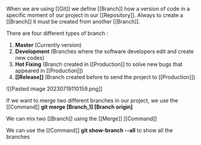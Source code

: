 When we are using [[Git]] we define [[Branch]] how a version of code in a specific moment of our project in our [[Repository]]. Always to create a [[Branch]] it must be created from another [[Branch]].

There are four different types of branch :
1. **Master**  (Currently version)
2. **Development** (Branches where the software developers edit and create new codes)
3. **Hot Fixing** (Branch created in [[Production]] to solve new bugs that appeared in [[Production]])
4. **[[Release]]** (Branch created before to send the project to [[Production]])

![[Pasted image 20230719110159.png]]

If we want to merge two different branches in our project, we use the [[Command]] **git merge \[Branch_1] \[Branch origin]**

We can mix two [[Branch]] using the [[Merge]] [[Command]]

We can use the [[Command]] **git show-branch --all** to show all the branches
